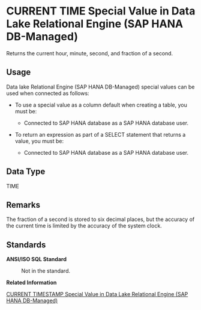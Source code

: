 <!-- loio098e867319864e67a7665c8338568cad -->

# CURRENT TIME Special Value in Data Lake Relational Engine \(SAP HANA DB-Managed\)

Returns the current hour, minute, second, and fraction of a second.



<a name="loio098e867319864e67a7665c8338568cad__section_agt_pxr_btb"/>

## Usage

Data lake Relational Engine \(SAP HANA DB-Managed\) special values can be used when connected as follows:

-   To use a special value as a column default when creating a table, you must be:
    -   Connected to SAP HANA database as a SAP HANA database user.

-   To return an expression as part of a SELECT statement that returns a value, you must be:
    -   Connected to SAP HANA database as a SAP HANA database user.




<a name="loio098e867319864e67a7665c8338568cad__section_al4_kbr_btb"/>

## Data Type

TIME



<a name="loio098e867319864e67a7665c8338568cad__section_wzw_kbr_btb"/>

## Remarks

The fraction of a second is stored to six decimal places, but the accuracy of the current time is limited by the accuracy of the system clock.



<a name="loio098e867319864e67a7665c8338568cad__section_dnk_mbr_btb"/>

## Standards


<dl>
<dt><b>

ANSI/ISO SQL Standard

</b></dt>
<dd>

Not in the standard.



</dd>
</dl>

**Related Information**  


[CURRENT TIMESTAMP Special Value in Data Lake Relational Engine \(SAP HANA DB-Managed\)](current-timestamp-special-value-in-data-lake-relational-engine-sap-hana-db-managed-4bbfdd6.md "Combines CURRENT DATE and CURRENT TIME to form a TIMESTAMP value containing the year, month, day, hour, minute, second, and fraction of a second.")

